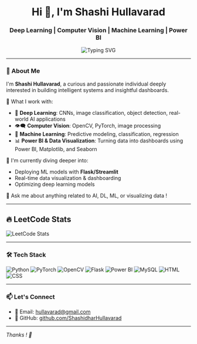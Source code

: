 <!-- Profile Header -->
<h1 align="center">Hi 👋, I'm Shashi Hullavarad</h1>
<h3 align="center">Deep Learning | Computer Vision | Machine Learning | Power BI</h3>

<p align="center">
  <img src="https://readme-typing-svg.demolab.com?font=Fira+Code&weight=500&size=22&pause=1000&color=00F7FF&center=true&width=435&lines=Tech+Enthusiast+%F0%9F%94%A5;Lifelong+Learner+%F0%9F%93%9A;Love+Building+AI+Models+%F0%9F%A4%96;Data+Visualization+is+Fun+%F0%9F%93%88" alt="Typing SVG" />
</p>

---

### 🚀 About Me

I'm **Shashi Hullavarad**, a curious and passionate individual deeply interested in building intelligent systems and insightful dashboards.

🔧 What I work with:
- 🤖 **Deep Learning**: CNNs, image classification, object detection, real-world AI applications
- 👁️‍🗨️ **Computer Vision**: OpenCV, PyTorch, image processing
- 🧠 **Machine Learning**: Predictive modeling, classification, regression
- 📊 **Power BI & Data Visualization**: Turning data into dashboards using Power BI, Matplotlib, and Seaborn

🌱 I'm currently diving deeper into:
- Deploying ML models with **Flask/Streamlit**
- Real-time data visualization & dashboarding
- Optimizing deep learning models

💬 Ask me about anything related to AI, DL, ML, or visualizing data !

---

## 🔥 LeetCode Stats

![LeetCode Stats](https://leetcard.jacoblin.cool/shashidharhullavarad?theme=light&font=Baloo&ext=contest)

---

### 🛠️ Tech Stack

![Python](https://img.shields.io/badge/Python-3670A0?style=for-the-badge&logo=python&logoColor=white)
![PyTorch](https://img.shields.io/badge/PyTorch-EE4C2C?style=for-the-badge&logo=pytorch&logoColor=white)
![OpenCV](https://img.shields.io/badge/OpenCV-5C3EE8?style=for-the-badge&logo=opencv&logoColor=white)
![Flask](https://img.shields.io/badge/Flask-black?style=for-the-badge&logo=flask&logoColor=white)
![Power BI](https://img.shields.io/badge/Power%20BI-F2C811?style=for-the-badge&logo=powerbi&logoColor=black)
![MySQL](https://img.shields.io/badge/MySQL-00758F?style=for-the-badge&logo=mysql&logoColor=white)
![HTML](https://img.shields.io/badge/HTML-E34F26?style=for-the-badge&logo=html5&logoColor=white)
![CSS](https://img.shields.io/badge/CSS-1572B6?style=for-the-badge&logo=css3&logoColor=white)

---

### 📫 Let's Connect

- 📧 Email: [hullavarad@gmail.com](mailto:hullavarad@gmail.com)  
- 🔗 GitHub: [github.com/ShashidharHullavarad](https://github.com/ShashidharHullavarad)

---

*Thanks ! 🚀*

